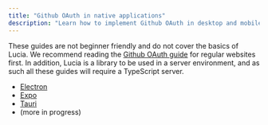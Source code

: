 ```yaml
---
title: "Github OAuth in native applications"
description: "Learn how to implement Github OAuth in desktop and mobile applications"
---
```


These guides are not beginner friendly and do not cover the basics of Lucia. We recommend reading the [Github OAuth guide]() for regular websites first. In addition, Lucia is a library to be used in a server environment, and as such all these guides will require a TypeScript server.

- [Electron](/guidebook/github-oauth-native/electron)
- [Expo](/guidebook/github-oauth-native/expo)
- [Tauri](/guidebook/github-oauth-native/tauri)
- (more in progress)
